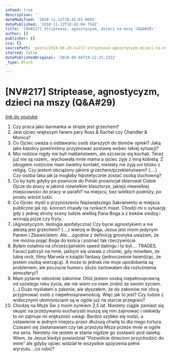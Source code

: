 ```yaml
---
inFeed: true
description: ''
dateModified: '2018-11-12T18:42:03.009Z'
datePublished: '2018-11-12T18:42:04.754Z'
title: '[NV#217] Striptease, agnostycyzm, dzieci na mszy (Q&A#29)'
author: []
publisher: {}
via: {}
sourcePath: _posts/2018-08-29-nv217-striptease-agnostycyzm-dzieci-na-mszy-qanda29.md
starred: false
datePublishedOriginal: '2018-09-04T19:12:25.232Z'
_type: Blurb

---
```

# \[NV\#217\] Striptease, agnostycyzm, dzieci na mszy (Q&A\#29)
[link do youtube][0]

1. Czy praca jako barmanka w stripie jest grzechem?
2. Jest ojciec większym fanem pary Ross & Rachel czy Chandler & Monica?
3. Co Ojciec uważa o oddawaniu osób starszych do domów opieki? Jaką jako katolicy powinniśmy przyjmować postawę wobec takiej sytuacji?
4. Moi rodzice nigdy nie byli małżeństwem, ale szczerze się kochali. Teraz już nie są razem,. wychowała mnie mama a ojciec żyje z inną kobietą. Z obojgiem rodziców mam świetny kontakt, niestety nie żyją oni blisko z religią. Czy jestem obciążony jakimś grzechem/przekleństwem? (....) Czy osoba taka jak ja mogłaby hipotetycznie zostać osobą duchowną?
5. Co by było gdyby po powrocie do Polski prowincjał skierował Ciebie Ojcze do pracy w jakimś niewielkim klasztorze, jakiejś niewielkiej miejscowości do pracy w parafii? na miejscu, bez wielkich podróży, po prostu wśród ludzi.
6. Co Ojciec myśli o przynoszeniu Najświętszego Sakramentu w miejsca publiczne jak np. koncert chwały na rynkach miast. Chodzi mi o sytuację gdy z jednej strony sceny ludzie wielbią Pana Boga a z boków siedzą i wcinają pizze czy fryty. 
7. \[Agnostycyzm, teologia apofatyczna\] Czy bycie agnostykiem a nie ateistą jest grzechem? (....) wierzę w Boga, Jezus jest moim jedynym Panem i Zbawicielem. Ale....zgodnie z definicją gnostyka uważam, że nie można pojąć Boga do końca i poznać tak rzeczywiście.
8. Byłam ostatnio na chrześcijańskim speed datingu i to był.... TRAGES. Faceci patrzyli na mnie, jakbym się urwała z choinki, gdy mówiłam, że lubię rock, filmy Marvela o książki fantasy (jednocześnie twierdząc, że jestem osobą wierzącą). A może to jednak nie moje upodobania są problemem, ale poczucie humoru (dużo żartowałam dla rozluźnienia atmosfery)? 
9. Mam pytanie odnośnie zakonów. Otóż jestem osobą niepełnosprawną od szóstego roku życia, ale nie wiem co mam zrobić ze swoim życiem. (...) Dużo myślałam o zakonie, ale słyszałem, że do zakonów nie chcą przyjmować osób z niepełnosprawnością. Więc jak to jest? Czy ludzie z widocznymi ułomnościami są w ogóle już na starcie przegrani?
10. Chodzę na Msze Św z moim synkiem 2,5 lat. Niestety ciągle zamiast się skupić na przeżywaniu eucharystii muszę się nim zajmować i niekiedy to on zajmuje mi większość uwagi. Bardzo szybko się nudzi, a ustawienie w jednym miejscu przez dłuższą chwilę to dla niego tortura. Czasami się zastanawiam czy tak przeżyta Msza przeze mnie w ogóle ma sens. Niestety nie jestem w stanie nigdzie go zostawić pod opieką. Wiem, że Jezus kiedyś powiedział "Pozwólcie dzieciom przychodzić do mnie" ale gdyby ojciec widział te wszystkie spojrzenia pełne wyrzutu....co robić?

[0]: https://www.youtube.com/watch?v=G0AA4ctN3RQ&